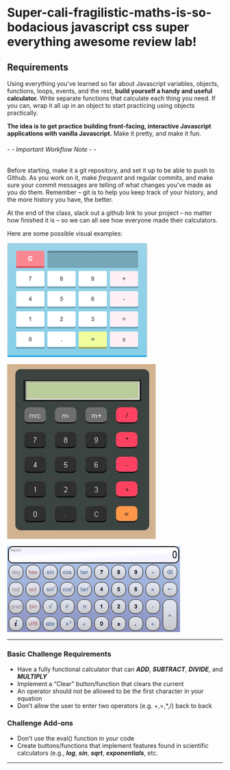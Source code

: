 # Super-cali-fragilistic-maths-is-so-bodacious javascript css super everything awesome review lab!

## Requirements

Using everything you've learned so far about Javascript variables, objects, functions, loops, events, and the rest, **build yourself a handy and useful calculator.** Write separate functions that calculate each thing you need. If you can, wrap it all up in an object to start practicing using objects practically.

**The idea is to get practice building front-facing, interactive Javascript applications with vanilla Javascript.** Make it pretty, and make it fun.

###### - - Important Workflow Note - -
Before starting, make it a git repository, and set it up to be able to push to Github. As you work on it, make _frequent_ and regular commits, and make sure your commit messages are telling of what changes you've made as you do them. Remember – git is to help you keep track of your history, and the more history you have, the better.

At the end of the class, slack out a github link to your project – no matter how finished it is – so we can all see how everyone made their calculators.

Here are some possible visual examples:

![screenshot](screenshot1.png)

![screenshot2](screenshot2.png)

![screenshot3](screenshot3.png)



------

### Basic Challenge Requirements

- Have a fully functional calculator that can ***ADD***, ***SUBTRACT***, ***DIVIDE***, and ***MULTIPLY***
- Implement a “Clear” button/function that clears the current
- An operator should not be allowed to be the first character in your equation
- Don’t allow the user to enter two operators (e.g. +,=,*,/) back to back

### Challenge Add-ons

- Don’t use the eval() function in your code
- Create buttons/functions that implement features found in scientific calculators (e.g., ***log***, ***sin***, ***sqrt***, ***exponentials***, etc.

------